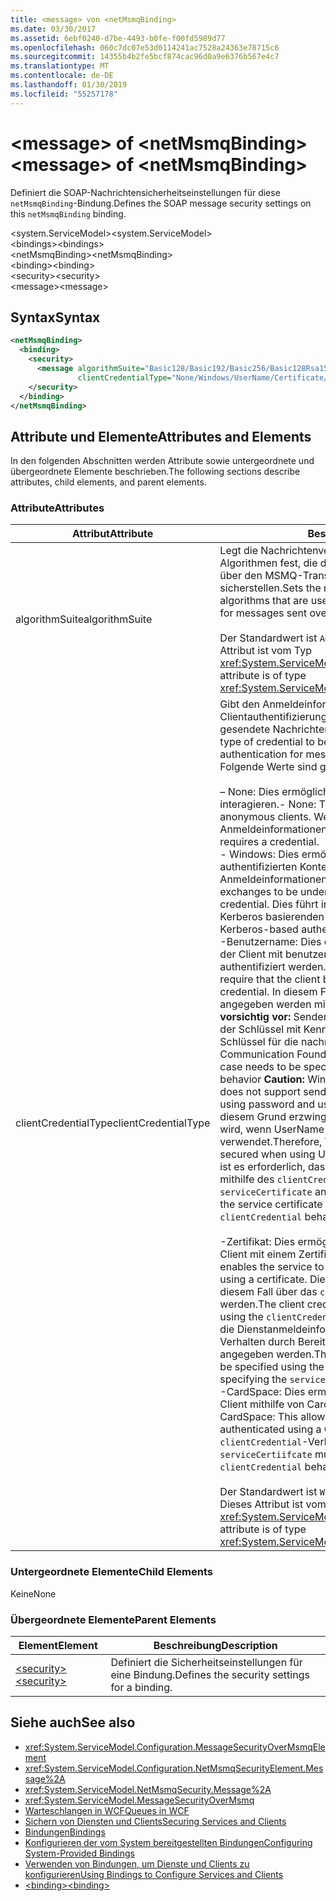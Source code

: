 ```yaml
---
title: <message> von <netMsmqBinding>
ms.date: 03/30/2017
ms.assetid: 6ebf0240-d7be-4493-b0fe-f00fd5989d77
ms.openlocfilehash: 060c7dc07e53d0114241ac7528a24363e78715c6
ms.sourcegitcommit: 14355b4b2fe5bcf874cac96d0a9e6376b567e4c7
ms.translationtype: MT
ms.contentlocale: de-DE
ms.lasthandoff: 01/30/2019
ms.locfileid: "55257178"
---
```

# <a name="message-of-netmsmqbinding"></a><span data-ttu-id="ed7c7-102">\<message> of \<netMsmqBinding></span><span class="sxs-lookup"><span data-stu-id="ed7c7-102">\<message> of \<netMsmqBinding></span></span>
<span data-ttu-id="ed7c7-103">Definiert die SOAP-Nachrichtensicherheitseinstellungen für diese `netMsmqBinding`-Bindung.</span><span class="sxs-lookup"><span data-stu-id="ed7c7-103">Defines the SOAP message security settings on this `netMsmqBinding` binding.</span></span>  
  
 <span data-ttu-id="ed7c7-104">\<system.ServiceModel></span><span class="sxs-lookup"><span data-stu-id="ed7c7-104">\<system.ServiceModel></span></span>  
<span data-ttu-id="ed7c7-105">\<bindings></span><span class="sxs-lookup"><span data-stu-id="ed7c7-105">\<bindings></span></span>  
<span data-ttu-id="ed7c7-106">\<netMsmqBinding></span><span class="sxs-lookup"><span data-stu-id="ed7c7-106">\<netMsmqBinding></span></span>  
<span data-ttu-id="ed7c7-107">\<binding></span><span class="sxs-lookup"><span data-stu-id="ed7c7-107">\<binding></span></span>  
<span data-ttu-id="ed7c7-108">\<security></span><span class="sxs-lookup"><span data-stu-id="ed7c7-108">\<security></span></span>  
<span data-ttu-id="ed7c7-109">\<message></span><span class="sxs-lookup"><span data-stu-id="ed7c7-109">\<message></span></span>  
  
## <a name="syntax"></a><span data-ttu-id="ed7c7-110">Syntax</span><span class="sxs-lookup"><span data-stu-id="ed7c7-110">Syntax</span></span>  
  
```xml  
<netMsmqBinding>
  <binding>
    <security>
      <message algorithmSuite="Basic128/Basic192/Basic256/Basic128Rsa15/Basic256Rsa15/TripleDes/TripleDesRsa15/Basic128Sha256/Basic192Sha256/TripleDesSha256/Basic128Sha256Rsa15/Basic192Sha256Rsa15/Basic256Sha256Rsa15/TripleDesSha256Rsa15"
               clientCredentialType="None/Windows/UserName/Certificate/CardSpace" />
    </security>
  </binding>
</netMsmqBinding>
```  
  
## <a name="attributes-and-elements"></a><span data-ttu-id="ed7c7-111">Attribute und Elemente</span><span class="sxs-lookup"><span data-stu-id="ed7c7-111">Attributes and Elements</span></span>  
 <span data-ttu-id="ed7c7-112">In den folgenden Abschnitten werden Attribute sowie untergeordnete und übergeordnete Elemente beschrieben.</span><span class="sxs-lookup"><span data-stu-id="ed7c7-112">The following sections describe attributes, child elements, and parent elements.</span></span>  
  
### <a name="attributes"></a><span data-ttu-id="ed7c7-113">Attribute</span><span class="sxs-lookup"><span data-stu-id="ed7c7-113">Attributes</span></span>  
  
|<span data-ttu-id="ed7c7-114">Attribut</span><span class="sxs-lookup"><span data-stu-id="ed7c7-114">Attribute</span></span>|<span data-ttu-id="ed7c7-115">Beschreibung</span><span class="sxs-lookup"><span data-stu-id="ed7c7-115">Description</span></span>|  
|---------------|-----------------|  
|<span data-ttu-id="ed7c7-116">algorithmSuite</span><span class="sxs-lookup"><span data-stu-id="ed7c7-116">algorithmSuite</span></span>|<span data-ttu-id="ed7c7-117">Legt die Nachrichtenverschlüsselungs- und Key Wrap-Algorithmen fest, die die nachrichtenbasierte Sicherheit für über den MSMQ-Transport gesendete Nachrichten sicherstellen.</span><span class="sxs-lookup"><span data-stu-id="ed7c7-117">Sets the message encryption and key-wrap algorithms that are used to achieve message-based security for messages sent over MSMQ transport.</span></span><br /><br /> <span data-ttu-id="ed7c7-118">Der Standardwert ist `Aes256`.</span><span class="sxs-lookup"><span data-stu-id="ed7c7-118">The default value is `Aes256`.</span></span> <span data-ttu-id="ed7c7-119">Dieses Attribut ist vom Typ <xref:System.ServiceModel.Security.SecurityAlgorithmSuite>.</span><span class="sxs-lookup"><span data-stu-id="ed7c7-119">This attribute is of type <xref:System.ServiceModel.Security.SecurityAlgorithmSuite>.</span></span>|  
|<span data-ttu-id="ed7c7-120">clientCredentialType</span><span class="sxs-lookup"><span data-stu-id="ed7c7-120">clientCredentialType</span></span>|<span data-ttu-id="ed7c7-121">Gibt den Anmeldeinformationstyp an, der bei der Clientauthentifizierung für über den MSMQ-Transport gesendete Nachrichten verwendet werden sollen.</span><span class="sxs-lookup"><span data-stu-id="ed7c7-121">Specifies the type of credential to be used when performing client authentication for messages sent over the MSMQ transport.</span></span> <span data-ttu-id="ed7c7-122">Folgende Werte sind gültig:</span><span class="sxs-lookup"><span data-stu-id="ed7c7-122">Valid values include the following:</span></span><br /><br /> <span data-ttu-id="ed7c7-123">– None: Dies ermöglicht dem Dienst, mit anonymen Clients zu interagieren.</span><span class="sxs-lookup"><span data-stu-id="ed7c7-123">-   None: This allows the service to interact with anonymous clients.</span></span> <span data-ttu-id="ed7c7-124">Weder der Dienst noch der Client erfordern Anmeldeinformationen.</span><span class="sxs-lookup"><span data-stu-id="ed7c7-124">Neither the service nor the client requires a credential.</span></span><br /><span data-ttu-id="ed7c7-125">-   Windows: Dies ermöglicht SOAP-Austausch im Rahmen des authentifizierten Kontexts von Windows-Anmeldeinformationen.</span><span class="sxs-lookup"><span data-stu-id="ed7c7-125">-   Windows: This enables the SOAP exchanges to be under the authenticated context of a Windows credential.</span></span> <span data-ttu-id="ed7c7-126">Dies führt immer zur Durchführung einer auf Kerberos basierenden Authentifizierung.</span><span class="sxs-lookup"><span data-stu-id="ed7c7-126">This always performs Kerberos-based authentication.</span></span><br /><span data-ttu-id="ed7c7-127">-Benutzername: Dies ermöglicht den Dienst die Forderung, die der Client mit benutzernamenanmeldeinformationen authentifiziert werden.</span><span class="sxs-lookup"><span data-stu-id="ed7c7-127">-   UserName: This enables the service to require that the client be authenticated using a UserName credential.</span></span> <span data-ttu-id="ed7c7-128">In diesem Fall muss die Anmeldeinformationen angegeben werden mithilfe der `clientCredentials` Verhalten **vorsichtig vor:**  Senden von kennwortdigests oder das Ableiten der Schlüssel mit Kennwörtern sowie die Verwendung solcher Schlüssel für die nachrichtensicherheit unterstützt Windows Communication Foundation (WCF) nicht.</span><span class="sxs-lookup"><span data-stu-id="ed7c7-128">The credential in this case needs to be specified using the `clientCredentials` behavior **Caution:**  Windows Communication Foundation (WCF) does not support sending a password digest or deriving keys using password and using such keys for message security.</span></span> <span data-ttu-id="ed7c7-129">Aus diesem Grund erzwingt WCF an, dass der Austausch gesichert wird, wenn UserName-Anmeldeinformationen verwendet.</span><span class="sxs-lookup"><span data-stu-id="ed7c7-129">Therefore, WCF enforces that the exchange is secured when using UserName credentials.</span></span> <span data-ttu-id="ed7c7-130">Für diesen Modus ist es erforderlich, dass das Dienstzertifikat auf dem Client mithilfe des `clientCredential`-Verhaltens und `serviceCertificate` angegeben wird.</span><span class="sxs-lookup"><span data-stu-id="ed7c7-130">This mode requires that the service certificate be specified on the client side using `clientCredential` behavior and `serviceCertificate`.</span></span> <br /><br /> <span data-ttu-id="ed7c7-131">-Zertifikat: Dies ermöglicht den Dienst die Forderung, die der Client mit einem Zertifikat authentifiziert.</span><span class="sxs-lookup"><span data-stu-id="ed7c7-131">-   Certificate: This enables the service to require that the client be authenticated using a certificate.</span></span> <span data-ttu-id="ed7c7-132">Die Clientanmeldeinformationen müssen in diesem Fall über das `clientCredentials`-Verhalten angegeben werden.</span><span class="sxs-lookup"><span data-stu-id="ed7c7-132">The client credential in this case needs to be specified using the `clientCredentials` behavior.</span></span> <span data-ttu-id="ed7c7-133">In diesem Fall müssen die Dienstanmeldeinformationen mit dem `clientCredentials`-Verhalten durch Bereitstellen von `serviceCertificate` angegeben werden.</span><span class="sxs-lookup"><span data-stu-id="ed7c7-133">The service credential in this case needs to be specified using the `clientCredentials` behavior by specifying the `serviceCertificate`.</span></span><br /><span data-ttu-id="ed7c7-134">-CardSpace: Dies ermöglicht den Dienst die Forderung, die der Client mithilfe von CardSpace authentifiziert werden.</span><span class="sxs-lookup"><span data-stu-id="ed7c7-134">-   CardSpace: This allows the service to require that the client be authenticated using a CardSpace.</span></span> <span data-ttu-id="ed7c7-135">`serviceCertiifcate` muss im `clientCredential`-Verhalten bereitgestellt werden.</span><span class="sxs-lookup"><span data-stu-id="ed7c7-135">The `serviceCertiifcate` must be provisioned in the `clientCredential` behavior.</span></span><br /><br /> <span data-ttu-id="ed7c7-136">Der Standardwert ist `Windows`.</span><span class="sxs-lookup"><span data-stu-id="ed7c7-136">The default value is `Windows`.</span></span> <span data-ttu-id="ed7c7-137">Dieses Attribut ist vom Typ <xref:System.ServiceModel.MessageCredentialType>.</span><span class="sxs-lookup"><span data-stu-id="ed7c7-137">This attribute is of type <xref:System.ServiceModel.MessageCredentialType>.</span></span>|  
  
### <a name="child-elements"></a><span data-ttu-id="ed7c7-138">Untergeordnete Elemente</span><span class="sxs-lookup"><span data-stu-id="ed7c7-138">Child Elements</span></span>  
 <span data-ttu-id="ed7c7-139">Keine</span><span class="sxs-lookup"><span data-stu-id="ed7c7-139">None</span></span>  
  
### <a name="parent-elements"></a><span data-ttu-id="ed7c7-140">Übergeordnete Elemente</span><span class="sxs-lookup"><span data-stu-id="ed7c7-140">Parent Elements</span></span>  
  
|<span data-ttu-id="ed7c7-141">Element</span><span class="sxs-lookup"><span data-stu-id="ed7c7-141">Element</span></span>|<span data-ttu-id="ed7c7-142">Beschreibung</span><span class="sxs-lookup"><span data-stu-id="ed7c7-142">Description</span></span>|  
|-------------|-----------------|  
|[<span data-ttu-id="ed7c7-143">\<security></span><span class="sxs-lookup"><span data-stu-id="ed7c7-143">\<security></span></span>](../../../../../docs/framework/configure-apps/file-schema/wcf/security-of-netmsmqbinding.md)|<span data-ttu-id="ed7c7-144">Definiert die Sicherheitseinstellungen für eine Bindung.</span><span class="sxs-lookup"><span data-stu-id="ed7c7-144">Defines the security settings for a binding.</span></span>|  
  
## <a name="see-also"></a><span data-ttu-id="ed7c7-145">Siehe auch</span><span class="sxs-lookup"><span data-stu-id="ed7c7-145">See also</span></span>
- <xref:System.ServiceModel.Configuration.MessageSecurityOverMsmqElement>
- <xref:System.ServiceModel.Configuration.NetMsmqSecurityElement.Message%2A>
- <xref:System.ServiceModel.NetMsmqSecurity.Message%2A>
- <xref:System.ServiceModel.MessageSecurityOverMsmq>
- [<span data-ttu-id="ed7c7-146">Warteschlangen in WCF</span><span class="sxs-lookup"><span data-stu-id="ed7c7-146">Queues in WCF</span></span>](../../../../../docs/framework/wcf/feature-details/queues-in-wcf.md)
- [<span data-ttu-id="ed7c7-147">Sichern von Diensten und Clients</span><span class="sxs-lookup"><span data-stu-id="ed7c7-147">Securing Services and Clients</span></span>](../../../../../docs/framework/wcf/feature-details/securing-services-and-clients.md)
- [<span data-ttu-id="ed7c7-148">Bindungen</span><span class="sxs-lookup"><span data-stu-id="ed7c7-148">Bindings</span></span>](../../../../../docs/framework/wcf/bindings.md)
- [<span data-ttu-id="ed7c7-149">Konfigurieren der vom System bereitgestellten Bindungen</span><span class="sxs-lookup"><span data-stu-id="ed7c7-149">Configuring System-Provided Bindings</span></span>](../../../../../docs/framework/wcf/feature-details/configuring-system-provided-bindings.md)
- [<span data-ttu-id="ed7c7-150">Verwenden von Bindungen, um Dienste und Clients zu konfigurieren</span><span class="sxs-lookup"><span data-stu-id="ed7c7-150">Using Bindings to Configure Services and Clients</span></span>](../../../../../docs/framework/wcf/using-bindings-to-configure-services-and-clients.md)
- [<span data-ttu-id="ed7c7-151">\<binding></span><span class="sxs-lookup"><span data-stu-id="ed7c7-151">\<binding></span></span>](../../../../../docs/framework/misc/binding.md)
